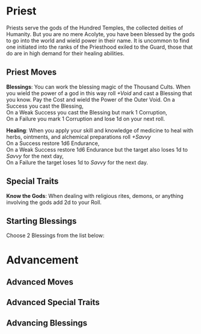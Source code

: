 # Priest
Priests serve the gods of the Hundred Temples, the collected deities of Humanity. But you are no mere Acolyte, you have been blessed by the gods to go into the world and wield power in their name. It is uncommon to find one initiated into the ranks of the Priesthood exiled to the Guard, those that do are in high demand for their healing abilities.

## Priest Moves
**Blessings**: You can work the blessing magic of the Thousand Cults. When you wield the power of a god in this way roll *+Void* and cast a Blessing that you know. Pay the Cost and wield the Power of the Outer Void.
On a Success you cast the Blessing,  
On a Weak Success you cast the Blessing but mark 1 Corruption,  
On a Failure you mark 1 Corruption and lose 1d on your next roll.

**Healing**: When you apply your skill and knowledge of medicine to heal with herbs, ointments, and alchemical preparations roll *+Savvy*  
On a Success restore 1d6 Endurance,  
On a Weak Success restore 1d6 Endurance but the target also loses 1d to *Savvy* for the next day,  
On a Failure the target loses 1d to *Savvy* for the next day.  

## Special Traits
**Know the Gods**: When dealing with religious rites, demons, or anything involving the gods add 2d to your Roll.

## Starting Blessings
Choose 2 Blessings from the list below:

# Advancement
## Advanced Moves

## Advanced Special Traits


## Advancing Blessings
